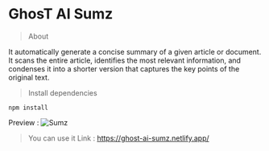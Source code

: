 # GhosT AI Sumz
>About

It automatically generate a concise summary of a given article or document. It scans the entire article, identifies the most relevant information, and condenses it into a shorter version that captures the key points of the original text. 

>Install dependencies

```shell
npm install
```

Preview :
![Sumz](https://arweave.net/e3ZrhS6GZ0eKo8WU_jNci3iSG4GwAWDxqfNnDfuxZjE)

>You can use it
Link : https://ghost-ai-sumz.netlify.app/
